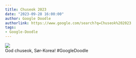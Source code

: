 ```yaml
---
title: Chuseok 2023
date: "2023-09-28 16:00:00"
author: Google Doodle
authorlink: https://www.google.com/search?q=Chuseok%202023
tags:
- Google-Doodle
---
```

<img src="https://www.google.com/logos/doodles/2023/chuseok-2023-6753651837109944-l.png" referrerpolicy="no-referrer"><br>God chuseok, Sør-Korea! #GoogleDoodle